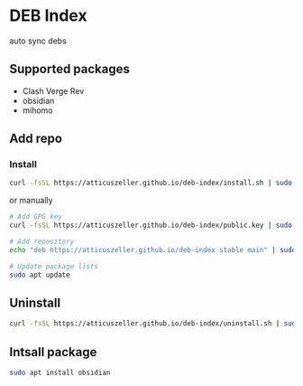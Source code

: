 # DEB Index

auto sync debs

## Supported packages

- Clash Verge Rev
- obsidian
- mihomo

## Add repo

### Install

```bash
curl -fsSL https://atticuszeller.github.io/deb-index/install.sh | sudo bash
```

or manually

```bash
# Add GPG key
curl -fsSL https://atticuszeller.github.io/deb-index/public.key | sudo apt-key add -

# Add repository
echo "deb https://atticuszeller.github.io/deb-index stable main" | sudo tee /etc/apt/sources.list.d/deb-index.list

# Update package lists
sudo apt update
```

## Uninstall

```bash
curl -fsSL https://atticuszeller.github.io/deb-index/uninstall.sh | sudo bash
```

## Intsall package

```bash
sudo apt install obsidian
```
